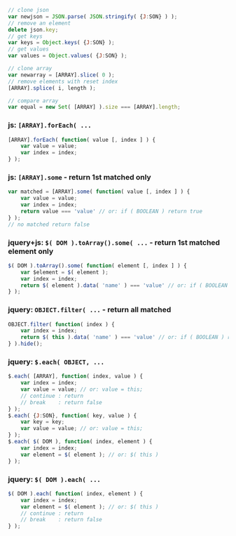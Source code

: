 ```js
// clone json
var newjson = JSON.parse( JSON.stringify( {J:SON} ) );
// remove an element
delete json.key;
// get keys
var keys = Object.keys( {J:SON} );
// get values
var values = Object.values( {J:SON} );

// clone array
var newarray = [ARRAY].slice( 0 );
// remove elements with reset index
[ARRAY].splice( i, length );

// compare array
var equal = new Set( [ARRAY] ).size === [ARRAY].length;
```

### js: `[ARRAY].forEach( ...`
```js
[ARRAY].forEach( function( value [, index ] ) {
	var value = value;
	var index = index;
} );
```
### js: `[ARRAY].some` - return 1st matched only
```js
var matched = [ARRAY].some( function( value [, index ] ) {
	var value = value;
	var index = index;
	return value === 'value' // or: if ( BOOLEAN ) return true
} );
// no matched return false
```
### jquery+js: `$( DOM ).toArray().some( ...` - return 1st matched element only
```js
$( DOM ).toArray().some( function( element [, index ] ) {
	var $element = $( element );
	var index = index;
	return $( element ).data( 'name' ) === 'value' // or: if ( BOOLEAN ) return true
} );
```
### jquery: `OBJECT.filter( ...` - return all matched
```js
OBJECT.filter( function( index ) {
	var index = index;
	return $( this ).data( 'name' ) === 'value' // or: if ( BOOLEAN ) return true
} ).hide();
```
### jquery: `$.each( OBJECT, ...`
```js
$.each( [ARRAY], function( index, value ) {
	var index = index;
	var value = value; // or: value = this;
	// continue : return
	// break    : return false
} );
$.each( {J:SON}, function( key, value ) {
	var key = key;
	var value = value; // or: value = this;
} );
$.each( $( DOM ), function( index, element ) {
	var index = index;
	var element = $( element ); // or: $( this )
} );
```
### jquery: `$( DOM ).each( ...`
```js
$( DOM ).each( function( index, element ) {
	var index = index;
	var element = $( element ); // or: $( this )
	// continue : return
	// break    : return false
} );
```
